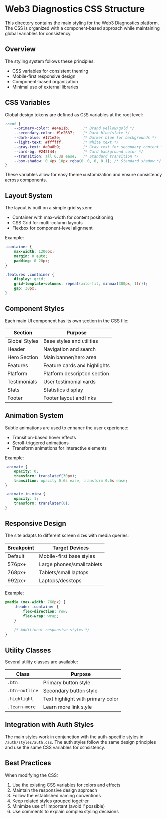 # Web3 Diagnostics CSS Structure

This directory contains the main styling for the Web3 Diagnostics platform. The CSS is organized with a component-based approach while maintaining global variables for consistency.

## Overview

The styling system follows these principles:
- CSS variables for consistent theming
- Mobile-first responsive design
- Component-based organization
- Minimal use of external libraries

## CSS Variables

Global design tokens are defined as CSS variables at the root level:

```css
:root {
    --primary-color: #e4a11b;      /* Brand yellow/gold */
    --secondary-color: #1e2637;    /* Dark blue/slate */
    --dark-blue: #171e2e;          /* Darker blue for backgrounds */
    --light-text: #ffffff;         /* White text */
    --gray-text: #a0a8b9;          /* Gray text for secondary content */
    --card-bg: #242f44;            /* Card background color */
    --transition: all 0.3s ease;   /* Standard transition */
    --box-shadow: 0 4px 10px rgba(0, 0, 0, 0.1); /* Standard shadow */
}
```

These variables allow for easy theme customization and ensure consistency across components.

## Layout System

The layout is built on a simple grid system:
- Container with max-width for content positioning
- CSS Grid for multi-column layouts
- Flexbox for component-level alignment

Example:
```css
.container {
    max-width: 1200px;
    margin: 0 auto;
    padding: 0 20px;
}

.features .container {
    display: grid;
    grid-template-columns: repeat(auto-fit, minmax(300px, 1fr));
    gap: 30px;
}
```

## Component Styles

Each main UI component has its own section in the CSS file:

| Section | Purpose |
|---------|---------|
| Global Styles | Base styles and utilities |
| Header | Navigation and search |
| Hero Section | Main banner/hero area |
| Features | Feature cards and highlights |
| Platform | Platform description section |
| Testimonials | User testimonial cards |
| Stats | Statistics display |
| Footer | Footer layout and links |

## Animation System

Subtle animations are used to enhance the user experience:
- Transition-based hover effects
- Scroll-triggered animations
- Transform animations for interactive elements

Example:
```css
.animate {
    opacity: 0;
    transform: translateY(30px);
    transition: opacity 0.6s ease, transform 0.6s ease;
}

.animate.in-view {
    opacity: 1;
    transform: translateY(0);
}
```

## Responsive Design

The site adapts to different screen sizes with media queries:

| Breakpoint | Target Devices |
|------------|---------------|
| Default    | Mobile-first base styles |
| 576px+     | Large phones/small tablets |
| 768px+     | Tablets/small laptops |
| 992px+     | Laptops/desktops |

Example:
```css
@media (max-width: 768px) {
    .header .container {
        flex-direction: row;
        flex-wrap: wrap;
    }
    
    /* Additional responsive styles */
}
```

## Utility Classes

Several utility classes are available:

| Class | Purpose |
|-------|---------|
| `.btn` | Primary button style |
| `.btn-outline` | Secondary button style |
| `.highlight` | Text highlight with primary color |
| `.learn-more` | Learn more link style |

## Integration with Auth Styles

The main styles work in conjunction with the auth-specific styles in `/auth/styles/auth.css`. The auth styles follow the same design principles and use the same CSS variables for consistency.

## Best Practices

When modifying the CSS:
1. Use the existing CSS variables for colors and effects
2. Maintain the responsive design approach
3. Follow the established naming conventions
4. Keep related styles grouped together
5. Minimize use of !important (avoid if possible)
6. Use comments to explain complex styling decisions
